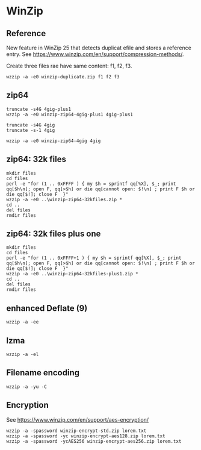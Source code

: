 # WinZip

## Reference

New feature in WinZip 25 that detects duplicat efile and stores a reference entry.
See https://www.winzip.com/en/support/compression-methods/.

Create three files rae have same content: f1, f2, f3.

    wzzip -a -e0 winzip-duplicate.zip f1 f2 f3

## zip64

    truncate -s4G 4gig-plus1
    wzzip -a -e0 winzip-zip64-4gig-plus1 4gig-plus1

    truncate -s4G 4gig
    truncate -s-1 4gig

    wzzip -a -e0 winzip-zip64-4gig 4gig

## zip64: 32k files

    mkdir files
    cd files
    perl -e "for (1 .. 0xFFFF ) { my $h = sprintf qq[%X], $_; print qq[$h\n]; open F, qq[>$h] or die qq[cannot open: $!\n] ; print F $h or die qq[$!]; close F  }"
    wzzip -a -e0 ..\winzip-zip64-32kfiles.zip *
    cd ..
    del files
    rmdir files


## zip64:  32k files plus one

    mkdir files
    cd files
    perl -e "for (1 .. 0xFFFF+1 ) { my $h = sprintf qq[%X], $_; print qq[$h\n]; open F, qq[>$h] or die qq[cannot open: $!\n] ; print F $h or die qq[$!]; close F  }"
    wzzip -a -e0 ..\winzip-zip64-32kfiles-plus1.zip *
    cd ..
    del files
    rmdir files

## enhanced Deflate (9)

    wzzip -a -ee

## lzma

    wzzip -a -el

## Filename encoding

    wzzip -a -yu -C

## Encryption

See https://www.winzip.com/en/support/aes-encryption/

    wzzip -a -spassword winzip-encrypt-std.zip lorem.txt
    wzzip -a -spassword -yc winzip-encrypt-aes128.zip lorem.txt
    wzzip -a -spassword -ycAES256 winzip-encrypt-aes256.zip lorem.txt


